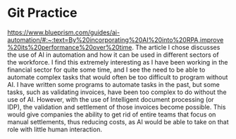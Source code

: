 # Git Practice
https://www.blueprism.com/guides/ai-automation/#:~:text=By%20incorporating%20AI%20into%20RPA,improve%20its%20performance%20over%20time.
The article I chose discusses the use of AI in automation and how it can be used in different sectors of the workforce. I find this extremely interesting as I have been working in the financial sector for quite some time, and I see the need to be able to automate complex tasks that would often be too difficult to program without AI. I have written some programs to automate tasks in the past, but some tasks, such as validating invoices, have been too complex to do without the use of AI. However, with the use of Intelligent document processing (or IDP), the validation and settlement of those invoices become possible. This would give companies the ability to get rid of entire teams that focus on manual settlements, thus reducing costs, as AI would be able to take on that role with little human interaction.